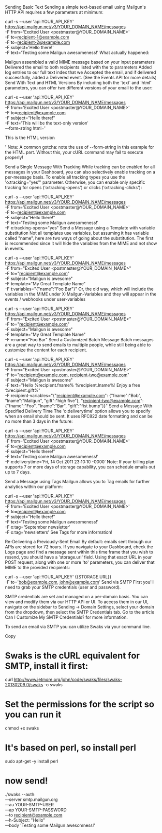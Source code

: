 Sending Basic Text
Sending a simple text-based email using Mailgun's HTTP API requires a few parameters at minimum:

curl -s --user 'api:YOUR_API_KEY' \
    https://api.mailgun.net/v3/YOUR_DOMAIN_NAME/messages \
    -F from='Excited User <postmaster@YOUR_DOMAIN_NAME>' \
    -F to=recipient-1@example.com \
    -F to=recipient-2@example.com \
    -F subject='Hello there!' \
    -F text='Testing some Mailgun awesomeness!'
What actually happened:

Mailgun assembled a valid MIME message based on your input parameters
Delivered the email to both recipients listed with the to parameters
Added log entries to our full text index that we Accepted the email, and if delivered successfully, added a Delivered event. (See the Events API for more details)
Send With Text and HTML Versions
By including both the 'text' and 'html' parameters, you can offer two different versions of your email to the user:

curl -s --user 'api:YOUR_API_KEY' \
    https://api.mailgun.net/v3/YOUR_DOMAIN_NAME/messages \
    -F from='Excited User <postmaster@YOUR_DOMAIN_NAME>' \
    -F to=recipient@example.com \
    -F subject="Hello there!" \
    -F text='This will be the text-only version' \
    --form-string html='<html><body><p>This is the HTML version</p></body></html>'
Note:
A common gotcha: note the use of --form-string in this example for the HTML part. Without this, your cURL command may fail to execute properly!

Send a Single Message With Tracking
While tracking can be enabled for all messages in your Dashboard, you can also selectively enable tracking on a per-message basis. To enable all tracking types you use the 'o:tracking="yes"' parameter. Otherwise, you can enable only specific tracking for opens ('o:tracking-opens') or clicks ('o:tracking-clicks'):

curl -s --user 'api:YOUR_API_KEY' \
    https://api.mailgun.net/v3/YOUR_DOMAIN_NAME/messages \
    -F from='Excited User <postmaster@YOUR_DOMAIN_NAME>' \
    -F to=recipient@example.com \
    -F subject="Hello there!" \
    -F text='Testing some Mailgun awesomeness!' \
    -F o:tracking-opens="yes"
Send a Message using a Template with variable substitution
Not all templates use variables, but assuming it has variable called "name", here are two ways of going about the substitution. The first is recommended since it will hide the variables from the MIME and not show in events.

curl -s --user 'api:YOUR_API_KEY' \
    https://api.mailgun.net/v3/YOUR_DOMAIN_NAME/messages \
    -F from="Excited User <postmaster@YOUR_DOMAIN_NAME>" \
    -F to="recipient@example.com" \
    -F subject="Mailgun is awesome" \
    -F template="My Great Template Name" \
    -F t:variables="{\"name\":\"Foo Bar\"}"
Or, the old way, which will include the variables in the MIME under X-Mailgun-Variables and they will appear in the events / webhooks under user-variables

curl -s --user 'api:YOUR_API_KEY' \
    https://api.mailgun.net/v3/YOUR_DOMAIN_NAME/messages \
    -F from="Excited User <postmaster@YOUR_DOMAIN_NAME>" \
    -F to="recipient@example.com" \
    -F subject="Mailgun is awesome" \
    -F template="My Great Template Name" \
    -F v:name="Foo Bar"
Send a Customized Batch Message
Batch messages are a great way to send emails to multiple people, while still being able to customize the content for each recipient.

curl -s --user 'api:YOUR_API_KEY' \
    https://api.mailgun.net/v3/YOUR_DOMAIN_NAME/messages \
    -F from="Excited User <postmaster@YOUR_DOMAIN_NAME>" \
    -F to="recipient@example.com, recipient-two@example.com" \
    -F subject="Mailgun is awesome" \
    -F text="Hello %recipient.fname% %recipient.lname%! Enjoy a free %recipient.gift%" \
    -F recipient-variables="{\"recipient@example.com\": {\"fname\":\"Bob\", \"lname\":\"Mailgun\", \"gift\":\"high five\"}, \"recipient-two@example.com\": {\"fname\":\"Foo\", \"lname\":\"Bar\", \"gift\":\"fist bump\"}}"
Send a Message With Specified Delivery Time
The 'o:deliverytime' option allows you to specify when an email should be sent. It uses RFC822 date formatting and can be no more than 3 days in the future:

curl -s --user 'api:YOUR_API_KEY' \
    https://api.mailgun.net/v3/YOUR_DOMAIN_NAME/messages \
    -F from='Excited User <postmaster@YOUR_DOMAIN_NAME>' \
    -F to=recipient@example.com \
    -F subject="Hello there!" \
    -F text='Testing some Mailgun awesomeness!' \
    -F o:deliverytime='Fri, 14 Oct 2011 23:10:10 -0000'
Note:
If your billing plan supports 7 or more days of storage capability, you can schedule emails out up to 7 days.

Send a Message using Tags
Mailgun allows you to Tag emails for further analytics within our platform:

curl -s --user 'api:YOUR_API_KEY' \
    https://api.mailgun.net/v3/YOUR_DOMAIN_NAME/messages \
    -F from='Excited User <postmaster@YOUR_DOMAIN_NAME>' \
    -F to=recipient@example.com \
    -F subject="Hello there!" \
    -F text='Testing some Mailgun awesomeness!' \
    -F o:tag='September newsletter' \
    -F o:tag='newsletters'
See Tags for more information!

Re-Delivering a Previously-Sent Email
By default: emails sent through our APIs are stored for 72 hours. If you navigate to your Dashboard, check the Logs page and find a message sent within this time frame that you wish to resend, you should have a 'storage.url' field. Using that exact URL in your POST request, along with one or more 'to' parameters, you can deliver that MIME to the provided recipients:

curl -s --user 'api:YOUR_API_KEY' {{STORAGE.URL}} \
    -F to='bob@example.com, john@example.com'
Send via SMTP
First you'll need to grab your SMTP credentials (user and password).

SMTP credentials are set and managed on a per-domain basis. You can view and modify them via our HTTP API or UI. To access them in our UI, navigate on the sidebar to Sending -> Domain Settings, select your domain from the dropdown, then select the SMTP Credentials tab. Go to the article Can I Customize My SMTP Credentials? for more information.

To send an email via SMTP you can utilize Swaks via your command line.

Copy
# Swaks is the cURL equivalent for SMTP, install it first:
curl http://www.jetmore.org/john/code/swaks/files/swaks-20130209.0/swaks -o swaks
# Set the permissions for the script so you can run it
chmod +x swaks
# It's based on perl, so install perl
sudo apt-get -y install perl
# now send!
./swaks --auth \
       --server smtp.mailgun.org \
       --au YOUR-SMTP-USER \
       --ap YOUR-SMTP-PASSWORD \
       --to recipient@example.com \
       --h-Subject: "Hello" \
       --body 'Testing some Mailgun awesomness!'